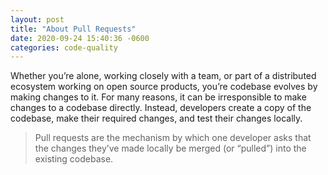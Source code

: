 ```yaml
---
layout: post
title: "About Pull Requests"
date: 2020-09-24 15:40:36 -0600
categories: code-quality 
---
```

Whether you’re alone, working closely with a team, or part of a distributed ecosystem working on open source products, you’re codebase evolves by making changes to it. For many reasons, it can be irresponsible to make changes to a codebase directly. Instead, developers create a copy of the codebase, make their required changes, and test their changes locally.



> Pull requests are the mechanism by which one developer asks that the changes they’ve made locally be merged (or “pulled”) into the existing codebase. 

